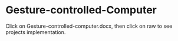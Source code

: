# Gesture-controlled-Computer
Click on Gesture-controlled-computer.docx, then click on raw to see projects implementation.

